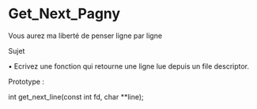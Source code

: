 # Get_Next_Pagny
Vous aurez ma liberté de penser ligne par ligne





Sujet

• Ecrivez une fonction qui retourne une ligne lue depuis un file descriptor.


Prototype :

int		 	    get_next_line(const int fd, char **line);
